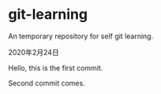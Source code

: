 # git-learning
An temporary repository for self git learning.

2020年2月24日

Hello, this is the first commit.

Second commit comes.
